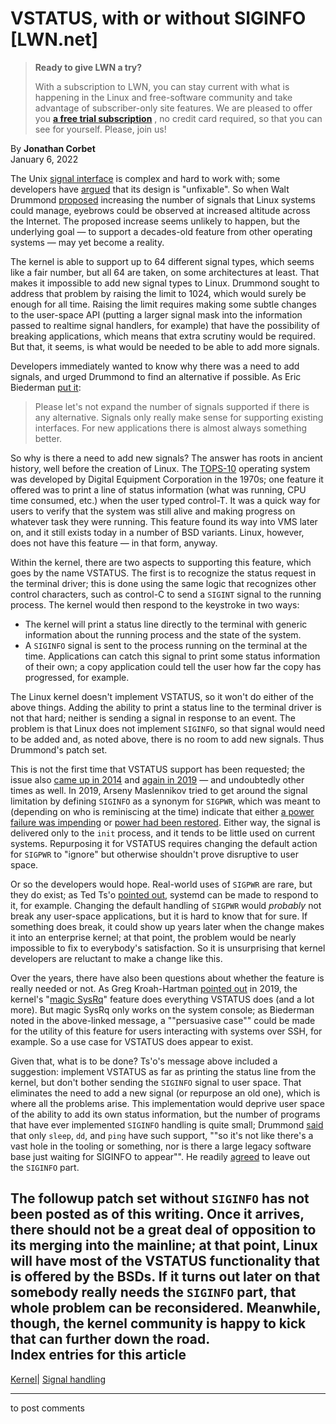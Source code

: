 # VSTATUS, with or without SIGINFO [LWN.net]

> **Ready to give LWN a try?**
> 
> With a subscription to LWN, you can stay current with what is happening in the Linux and free-software community and take advantage of subscriber-only site features. We are pleased to offer you **[a free trial subscription](https://lwn.net/Promo/nst-trial/claim)** , no credit card required, so that you can see for yourself. Please, join us! 

By **Jonathan Corbet**  
January 6, 2022 

The Unix [signal interface](https://man7.org/linux/man-pages/man7/signal.7.html) is complex and hard to work with; some developers have [argued](/Articles/414618/) that its design is "unfixable". So when Walt Drummond [proposed](/ml/linux-kernel/20220103181956.983342-1-walt@drummond.us/) increasing the number of signals that Linux systems could manage, eyebrows could be observed at increased altitude across the Internet. The proposed increase seems unlikely to happen, but the underlying goal — to support a decades-old feature from other operating systems — may yet become a reality. 

The kernel is able to support up to 64 different signal types, which seems like a fair number, but all 64 are taken, on some architectures at least. That makes it impossible to add new signal types to Linux. Drummond sought to address that problem by raising the limit to 1024, which would surely be enough for all time. Raising the limit requires making some subtle changes to the user-space API (putting a larger signal mask into the information passed to realtime signal handlers, for example) that have the possibility of breaking applications, which means that extra scrutiny would be required. But that, it seems, is what would be needed to be able to add more signals. 

Developers immediately wanted to know why there was a need to add signals, and urged Drummond to find an alternative if possible. As Eric Biederman [put it](/ml/linux-kernel/87iluzidod.fsf@email.froward.int.ebiederm.org/): 

> Please let's not expand the number of signals supported if there is any alternative. Signals only really make sense for supporting existing interfaces. For new applications there is almost always something better. 

So why is there a need to add new signals? The answer has roots in ancient history, well before the creation of Linux. The [TOPS-10](https://en.wikipedia.org/wiki/TOPS-10) operating system was developed by Digital Equipment Corporation in the 1970s; one feature it offered was to print a line of status information (what was running, CPU time consumed, etc.) when the user typed control-T. It was a quick way for users to verify that the system was still alive and making progress on whatever task they were running. This feature found its way into VMS later on, and it still exists today in a number of BSD variants. Linux, however, does not have this feature — in that form, anyway. 

Within the kernel, there are two aspects to supporting this feature, which goes by the name VSTATUS. The first is to recognize the status request in the terminal driver; this is done using the same logic that recognizes other control characters, such as control-C to send a `SIGINT` signal to the running process. The kernel would then respond to the keystroke in two ways: 

  * The kernel will print a status line directly to the terminal with generic information about the running process and the state of the system. 
  * A `SIGINFO` signal is sent to the process running on the terminal at the time. Applications can catch this signal to print some status information of their own; a copy application could tell the user how far the copy has progressed, for example. 



The Linux kernel doesn't implement VSTATUS, so it won't do either of the above things. Adding the ability to print a status line to the terminal driver is not that hard; neither is sending a signal in response to an event. The problem is that Linux does not implement `SIGINFO`, so that signal would need to be added and, as noted above, there is no room to add new signals. Thus Drummond's patch set. 

This is not the first time that VSTATUS support has been requested; the issue also [came up in 2014](https://lore.kernel.org/lkml/1415200663.3247743.187387481.75CE9317@webmail.messagingengine.com/) and [again in 2019](/ml/linux-kernel/20190625161153.29811-1-ar@cs.msu.ru/) — and undoubtedly other times as well. In 2019, Arseny Maslennikov tried to get around the signal limitation by defining `SIGINFO` as a synonym for `SIGPWR`, which was meant to (depending on who is reminiscing at the time) indicate that either [a power failure was impending](/ml/linux-kernel/20190625213215.GB3116@mit.edu/) or [power had been restored](https://lore.kernel.org/lkml/20141110142200.676b5d04@alan.etchedpixels.co.uk/). Either way, the signal is delivered only to the `init` process, and it tends to be little used on current systems. Repurposing it for VSTATUS requires changing the default action for `SIGPWR` to "ignore" but otherwise shouldn't prove disruptive to user space. 

Or so the developers would hope. Real-world uses of `SIGPWR` are rare, but they do exist; as Ted Ts'o [pointed out](/ml/linux-kernel/YdSzjPbVDVGKT4km@mit.edu/), systemd can be made to respond to it, for example. Changing the default handling of `SIGPWR` would _probably_ not break any user-space applications, but it is hard to know that for sure. If something does break, it could show up years later when the change makes it into an enterprise kernel; at that point, the problem would be nearly impossible to fix to everybody's satisfaction. So it is unsurprising that kernel developers are reluctant to make a change like this. 

Over the years, there have also been questions about whether the feature is really needed or not. As Greg Kroah-Hartman [pointed out](/ml/linux-kernel/20190730161940.GA15798@kroah.com/) in 2019, the kernel's "[magic SysRq](https://www.kernel.org/doc/html/latest/admin-guide/sysrq.html)" feature does everything VSTATUS does (and a lot more). But magic SysRq only works on the system console; as Biederman noted in the above-linked message, a ""persuasive case"" could be made for the utility of this feature for users interacting with systems over SSH, for example. So a use case for VSTATUS does appear to exist. 

Given that, what is to be done? Ts'o's message above included a suggestion: implement VSTATUS as far as printing the status line from the kernel, but don't bother sending the `SIGINFO` signal to user space. That eliminates the need to add a new signal (or repurpose an old one), which is where all the problems arise. This implementation would deprive user space of the ability to add its own status information, but the number of programs that have ever implemented `SIGINFO` handling is quite small; Drummond [said](/ml/linux-kernel/CADCN6nzT-Dw-AabtwWrfVRDd5HzMS3EOy8WkeomicJF07nQyoA@mail.gmail.com/) that only `sleep`, `dd`, and `ping` have such support, ""so it's not like there's a vast hole in the tooling or something, nor is there a large legacy software base just waiting for SIGINFO to appear"". He readily [agreed](/ml/linux-kernel/CADCN6nz0ih2k7-LB9D3qJjQ9Dv5QAkn7KC9Ci-qcbMHTG7_F+A@mail.gmail.com/) to leave out the `SIGINFO` part. 

The followup patch set without `SIGINFO` has not been posted as of this writing. Once it arrives, there should not be a great deal of opposition to its merging into the mainline; at that point, Linux will have most of the VSTATUS functionality that is offered by the BSDs. If it turns out later on that somebody really needs the `SIGINFO` part, that whole problem can be reconsidered. Meanwhile, though, the kernel community is happy to kick that can further down the road.  
Index entries for this article  
---  
[Kernel](/Kernel/Index)| [Signal handling](/Kernel/Index#Signal_handling)  
  


* * *

to post comments 
